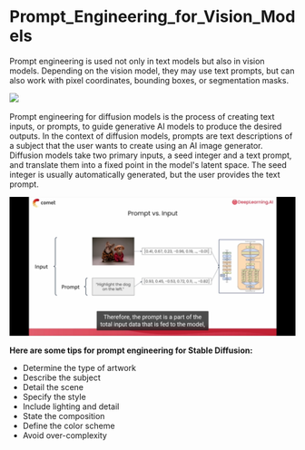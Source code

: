 # Prompt_Engineering_for_Vision_Models
[](https://learn.deeplearning.ai/accomplishments/f44da597-7edf-468c-a47b-8e95f7c20f9b?usp=sharing)
Prompt engineering is used not only in text models but also in vision models. Depending on the vision model, they may use text prompts, but can also work with pixel coordinates, bounding boxes, or segmentation masks.

![](https://encrypted-tbn0.gstatic.com/images?q=tbn:ANd9GcTkq4KRHz_FBMATU1b69VhM2HgqoaaLkCLCqw&usqp=CAU)

Prompt engineering for diffusion models is the process of creating text inputs, or prompts, to guide generative AI models to produce the desired outputs. In the context of diffusion models, prompts are text descriptions of a subject that the user wants to create using an AI image generator. Diffusion models take two primary inputs, a seed integer and a text prompt, and translate them into a fixed point in the model's latent space. The seed integer is usually automatically generated, but the user provides the text prompt.

![](https://github.com/ritwiks9635/Prompt_Engineering_for_Vision_Models/blob/main/Screenshot_20240509-122730_Chrome.jpg)

**Here are some tips for prompt engineering for Stable Diffusion:**
- Determine the type of artwork
- Describe the subject
- Detail the scene
- Specify the style
- Include lighting and detail
- State the composition
- Define the color scheme
- Avoid over-complexity 


